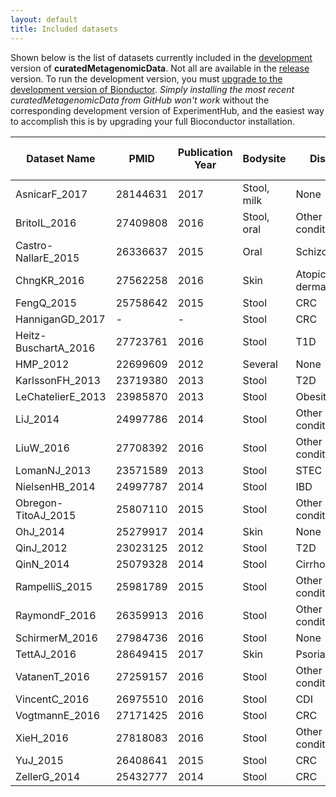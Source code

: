 ```yaml
---
layout: default
title: Included datasets
---
```


Shown below is the list of datasets currently included in the [development](http://bioconductor.org/packages/devel/data/experiment/html/curatedMetagenomicData.html) version of **curatedMetagenomicData**. Not all are available in the [release](http://bioconductor.org/packages/release/data/experiment/html/curatedMetagenomicData.html) version. To run the development version, you must [upgrade to the development version of Bionductor](http://bioconductor.org/developers/how-to/useDevel/). *Simply installing the most recent curatedMetagenomicData from GitHub won't work* without the corresponding development version of ExperimentHub, and the easiest way to accomplish this is by upgrading your full Bioconductor installation.

| Dataset Name | PMID | Publication Year | Bodysite | Disease | Number of Samples |
| --- | --- | --- | --- | --- | --- |
| AsnicarF_2017	| 28144631 | 2017 | Stool, milk | None | 24 |
| BritoIL_2016	| 27409808 | 2016 | Stool, oral | Other condition | 312 |
| Castro-NallarE_2015 | 26336637 | 2015 | Oral | Schizophrenia | 32 |
| ChngKR_2016 | 27562258 | 2016 | Skin | Atopic dermatitis | 78 |
| FengQ_2015 | 25758642 | 2015 | Stool | CRC | 154 |
| HanniganGD_2017 | - | - | Stool | CRC | 82 | 
| Heitz-BuschartA_2016 | 27723761 | 2016 | Stool | T1D | 53 |
| HMP_2012 | 22699609 | 2012 | Several | None | 749 |
| KarlssonFH_2013 | 23719380 | 2013 | Stool | T2D | 145 |
| LeChatelierE_2013 | 23985870 | 2013 | Stool | Obesity | 292 |
| LiJ_2014 | 24997786 | 2014 | Stool | Other condition | 260 |
| LiuW_2016 | 27708392 | 2016 | Stool | Other condition	| 110 |
| LomanNJ_2013 | 23571589 | 2013 | Stool | STEC | 43 |
| NielsenHB_2014 | 24997787 | 2014 | Stool | IBD | 396 |
| Obregon-TitoAJ_2015 | 25807110 | 2015 | Stool | Other condition | 58 |
| OhJ_2014 | 25279917 | 2014 | Skin | None | 291 |
| QinJ_2012 | 23023125 | 2012 | Stool | T2D | 363 |
| QinN_2014 | 25079328 | 2014 | Stool | Cirrhosis | 237 |
| RampelliS_2015 | 25981789 | 2015 | Stool | Other condition | 38 |
| RaymondF_2016 | 26359913 | 2016 | Stool | Other condition | 72 |
| SchirmerM_2016 | 27984736 | 2016 | Stool | None | 471 |
| TettAJ_2016 | 28649415 | 2017 | Skin	| Psoriasis | 97 |
| VatanenT_2016 | 27259157 | 2016 | Stool | Other condition | 785 |
| VincentC_2016 | 26975510 | 2016 | Stool | CDI | 229 |
| VogtmannE_2016 | 27171425 | 2016 | Stool | CRC | 110 |
| XieH_2016 | 27818083 | 2016 | Stool | Other condition | 250 |
| YuJ_2015 | 26408641 | 2015 | Stool | CRC | 128 |
| ZellerG_2014 | 25432777 | 2014 | Stool | CRC | 199 |
